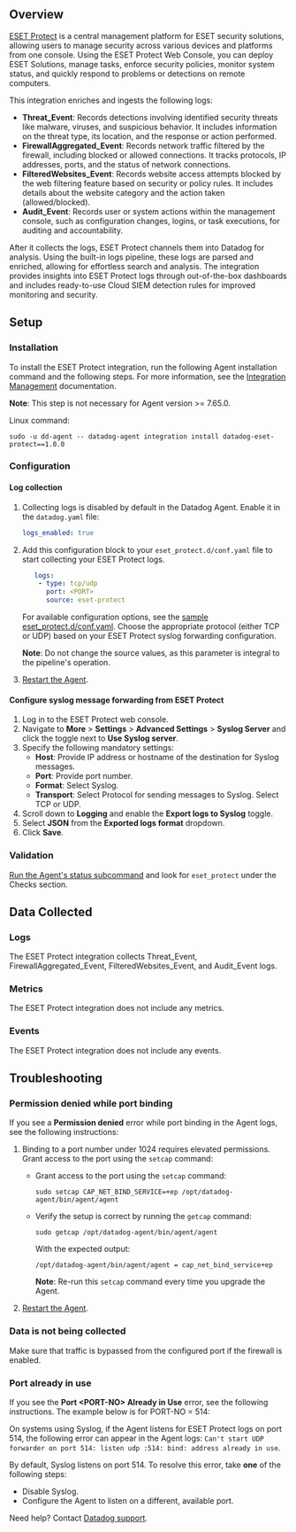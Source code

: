 ## Overview

[ESET Protect][4] is a central management platform for ESET security solutions, allowing users to manage security across various devices and platforms from one console. Using the ESET Protect Web Console, you can deploy ESET Solutions, manage tasks, enforce security policies, monitor system status, and quickly respond to problems or detections on remote computers.

This integration enriches and ingests the following logs:

- **Threat_Event**: Records detections involving identified security threats like malware, viruses, and suspicious behavior. It includes information on the threat type, its location, and the response or action performed.
- **FirewallAggregated_Event**: Records network traffic filtered by the firewall, including blocked or allowed connections. It tracks protocols, IP addresses, ports, and the status of network connections.
- **FilteredWebsites_Event**: Records website access attempts blocked by the web filtering feature based on security or policy rules. It includes details about the website category and the action taken (allowed/blocked).
- **Audit_Event**: Records user or system actions within the management console, such as configuration changes, logins, or task executions, for auditing and accountability.

After it collects the logs, ESET Protect channels them into Datadog for analysis. Using the built-in logs pipeline, these logs are parsed and enriched, allowing for effortless search and analysis. The integration provides insights into ESET Protect logs through out-of-the-box dashboards and includes ready-to-use Cloud SIEM detection rules for improved monitoring and security.

## Setup

### Installation

To install the ESET Protect integration, run the following Agent installation command and the following steps. For more information, see the [Integration Management][5] documentation.

**Note**: This step is not necessary for Agent version >= 7.65.0.

Linux command:

  ```shell
  sudo -u dd-agent -- datadog-agent integration install datadog-eset-protect==1.0.0
  ```

### Configuration

#### Log collection

1. Collecting logs is disabled by default in the Datadog Agent. Enable it in the `datadog.yaml` file:

    ```yaml
    logs_enabled: true
    ```

2. Add this configuration block to your `eset_protect.d/conf.yaml` file to start collecting your ESET Protect logs.

   ```yaml
      logs:
       - type: tcp/udp
         port: <PORT>
         source: eset-protect
      ```

      For available configuration options, see the [sample eset_protect.d/conf.yaml][7]. Choose the appropriate protocol (either TCP or UDP) based on your ESET Protect syslog forwarding configuration.

      **Note**: Do not change the source values, as this parameter is integral to the pipeline's operation.

3. [Restart the Agent][1].

#### Configure syslog message forwarding from ESET Protect

1. Log in to the ESET Protect web console.
2. Navigate to **More** > **Settings** > **Advanced Settings** > **Syslog Server** and click the toggle next to **Use Syslog server**.
3. Specify the following mandatory settings:
   - **Host**: Provide IP address or hostname of the destination for Syslog messages.
   - **Port**: Provide port number.
   - **Format**: Select Syslog.
   - **Transport**: Select Protocol for sending messages to Syslog. Select TCP or UDP.
4. Scroll down to **Logging** and enable the **Export logs to Syslog** toggle.
5. Select **JSON** from the **Exported logs format** dropdown.
6. Click **Save**.

### Validation

[Run the Agent's status subcommand][2] and look for `eset_protect` under the Checks section.

## Data Collected

### Logs

The ESET Protect integration collects Threat_Event, FirewallAggregated_Event, FilteredWebsites_Event, and Audit_Event logs.

### Metrics

The ESET Protect integration does not include any metrics.

### Events

The ESET Protect integration does not include any events.

## Troubleshooting

### Permission denied while port binding

If you see a **Permission denied** error while port binding in the Agent logs, see the following instructions:

   1. Binding to a port number under 1024 requires elevated permissions. Grant access to the port using the `setcap` command:

      - Grant access to the port using the `setcap` command:

         ```shell
         sudo setcap CAP_NET_BIND_SERVICE=+ep /opt/datadog-agent/bin/agent/agent
         ```

      - Verify the setup is correct by running the `getcap` command:

         ```shell
         sudo getcap /opt/datadog-agent/bin/agent/agent
         ```

         With the expected output:

         ```shell
         /opt/datadog-agent/bin/agent/agent = cap_net_bind_service+ep
         ```

         **Note**: Re-run this `setcap` command every time you upgrade the Agent.

   2. [Restart the Agent][1].

### Data is not being collected

Make sure that traffic is bypassed from the configured port if the firewall is enabled.

### Port already in use

If you see the **Port <PORT-NO\> Already in Use** error, see the following instructions. The example below is for PORT-NO = 514:

On systems using Syslog, if the Agent listens for ESET Protect logs on port 514, the following error can appear in the Agent logs: `Can't start UDP forwarder on port 514: listen udp :514: bind: address already in use`.

By default, Syslog listens on port 514. To resolve this error, take **one** of the following steps:

- Disable Syslog.
- Configure the Agent to listen on a different, available port.

Need help? Contact [Datadog support][3].

[1]: https://docs.datadoghq.com/agent/guide/agent-commands/#start-stop-and-restart-the-agent
[2]: https://docs.datadoghq.com/agent/guide/agent-commands/#agent-status-and-information
[3]: https://docs.datadoghq.com/help/
[4]: https://identity.eset.com/login/pwd?ReturnUrl=%2Fconnect%2Fauthorize%2Fcallback%3Fclient_id%3DERA%26response_type%3Dcode%26scope%3Dopenid%2520profile%2520eset_id%2520eca%26ui_locales%3Den-US%26redirect_uri%3Dhttps%253A%252F%252Fprotect.eset.com
[5]: https://docs.datadoghq.com/agent/guide/integration-management/?tab=linux#install
[6]: https://help.eset.com/protect_admin/12.0/en-US/events-exported-to-json-format.html?index.html
[7]: https://github.com/DataDog/integrations-core/blob/master/eset_protect/datadog_checks/eset_protect/data/conf.yaml.example